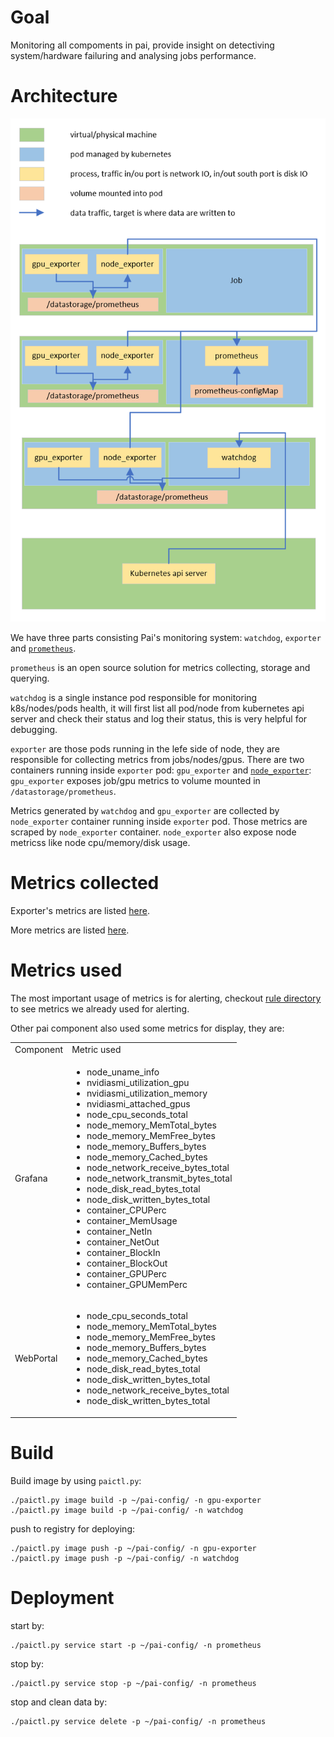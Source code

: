 # Goal

Monitoring all compoments in pai, provide insight on detectiving system/hardware failuring and
analysing jobs performance.

# Architecture

![Architecture](architecture.png)

We have three parts consisting Pai's monitoring system: `watchdog`, `exporter` and
[`prometheus`](https://prometheus.io/).

`prometheus` is an open source solution for metrics collecting, storage and querying.

`watchdog` is a single instance pod responsible for monitoring k8s/nodes/pods health, it will first
list all pod/node from kubernetes api server and check their status and log their status, this is very
helpful for debugging.

`exporter` are those pods running in the lefe side of node, they are responsible for collecting
metrics from jobs/nodes/gpus. There are two containers running inside `exporter` pod: `gpu_exporter`
and [`node_exporter`](https://github.com/prometheus/node_exporter): `gpu_exporter` exposes job/gpu
metrics to volume mounted in `/datastorage/prometheus`.

Metrics generated by `watchdog` and `gpu_exporter` are collected by `node_exporter` container running
inside `exporter` pod. Those metrics are scraped by `node_exporter` container. `node_exporter` also
expose node metricss like node cpu/memory/disk usage.

# Metrics collected

Exporter's metrics are listed [here](./exporter-metrics.md).

More metrics are listed [here](./watchdog-metrics.md).

# Metrics used

The most important usage of metrics is for alerting, checkout [rule directory](../../src/prometheus/deploy/alerting)
to see metrics we already used for alerting.

Other pai component also used some metrics for display, they are:

<table>
<tr>
    <td>Component</td>
    <td>Metric used</td>
</tr>
<tr>
    <td>Grafana</td>
    <td>
        <ul>
            <li>node_uname_info</li>
            <li>nvidiasmi_utilization_gpu</li>
            <li>nvidiasmi_utilization_memory</li>
            <li>nvidiasmi_attached_gpus</li>
            <li>node_cpu_seconds_total</li>
            <li>node_memory_MemTotal_bytes</li>
            <li>node_memory_MemFree_bytes</li>
            <li>node_memory_Buffers_bytes</li>
            <li>node_memory_Cached_bytes</li>
            <li>node_network_receive_bytes_total</li>
            <li>node_network_transmit_bytes_total</li>
            <li>node_disk_read_bytes_total</li>
            <li>node_disk_written_bytes_total</li>
            <li>container_CPUPerc</li>
            <li>container_MemUsage</li>
            <li>container_NetIn</li>
            <li>container_NetOut</li>
            <li>container_BlockIn</li>
            <li>container_BlockOut</li>
            <li>container_GPUPerc</li>
            <li>container_GPUMemPerc</li>
        </ul>
    </td>
</tr>
<tr>
    <td>WebPortal</td>
    <td>
        <ul>
            <li>node_cpu_seconds_total</li>
            <li>node_memory_MemTotal_bytes</li>
            <li>node_memory_MemFree_bytes</li>
            <li>node_memory_Buffers_bytes</li>
            <li>node_memory_Cached_bytes</li>
            <li>node_disk_read_bytes_total</li>
            <li>node_disk_written_bytes_total</li>
            <li>node_network_receive_bytes_total</li>
            <li>node_disk_written_bytes_total</li>
        </ul>
    </td>
</tr>
</table>

# Build

Build image by using `paictl.py`:
```
./paictl.py image build -p ~/pai-config/ -n gpu-exporter
./paictl.py image build -p ~/pai-config/ -n watchdog
```

push to registry for deploying:

```
./paictl.py image push -p ~/pai-config/ -n gpu-exporter
./paictl.py image push -p ~/pai-config/ -n watchdog
```

# Deployment

start by:

```
./paictl.py service start -p ~/pai-config/ -n prometheus
```

stop by:
```
./paictl.py service stop -p ~/pai-config/ -n prometheus
```

stop and clean data by:
```
./paictl.py service delete -p ~/pai-config/ -n prometheus
```
